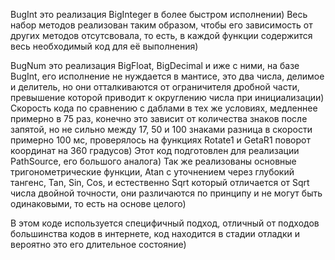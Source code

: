 BugInt это реализация BigInteger в более быстром исполнении) Весь набор методов реализован таким образом, чтобы его зависимость от других методов отсутсвовала, то есть, в каждой функции содержится весь необходимый код для её выполнения)

BugNum это реализация BigFloat, BigDecimal и иже с ними, на базе BugInt, его исполнение не нуждается в мантисе, это два числа, делимое и делитель, но они отталкиваются от ограничителя дробной части, превышение которой приводит к округлению числа при инициализации) Скорость кода по сравнению с даблами в тех же условиях, медленнее примерно в 75 раз, конечно это зависит от количества знаков после запятой, но не сильно между 17, 50 и 100 знаками разница в скорости примерно 100 мс, проверялось на функциях Rotate1 и GetaR1 поворот координат на 360 градусов) Этот код подготовлен для реализации PathSource, его большого аналога) Так же реализованы основные тригонометрические функции, Atan с уточнением через глубокий тангенс, Tan, Sin, Cos, и естественно Sqrt который отличается от Sqrt числа двойной точности, они различаются по принципу и не могут быть одинаковыми, то есть на основе целого)

В этом коде используется специфичный подход, отличный от подходов большинства кодов в интернете, код находится в стадии отладки и вероятно это его длительное состояние)

